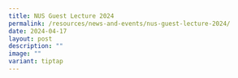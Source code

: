 ```yaml
---
title: NUS Guest Lecture 2024
permalink: /resources/news-and-events/nus-guest-lecture-2024/
date: 2024-04-17
layout: post
description: ""
image: ""
variant: tiptap
---
```

